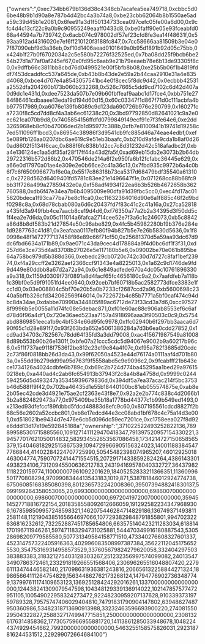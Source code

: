 {"owners":",0xec734bb679b136d38c4348cb7acafea5ea749718,0xcbbc5d06be48b9b1d90a8e787b4d42bc4a3b74a8,0xbe23cbb62064b8b1550ae5ada59c39d45b1e2081,0x6fee91a3d1f50134733cea097cefc05fe00a6d00,0x9cfc4d4c13cf22c9a0b9c90955249eaaff0433d8,0xbe0faff90e05e93fceabfd068a44594a7b739742,0x6acb074c978002df57ef23cfd8fe3ea14f48631f,0x593aa912ad4316020e7ef6ff210120f3188fc847,0x7cc58666aa81509b3e04e07f87090ebf9d3a36eb,0xf10d1406aead0101649a0b95d1891b92d05c75bb,0x424b1f27b0f6702034a2c5e580b72276f32525ed,0x7ba08dd25f9bcb6be254b27d1a77af0af245ef67,0x0fd95c6aab9e21b79eeaeb78e6b13de93305f8c0,0x9dffb66c3811bb8cbd76d0499521e00f5bfb8b08,0xe25b5b06f1b4819fddf7453dcaddfcc537a645de,0xb43b8b43de2e59a2b44caa2910e31a4e835d4068,0xbce4d707e4a8543057541bc4e0f8cec5f8dc9d42,0x0ecbbb42531a2552dfa204260b173b060b232268,0x526c7665c5dd9cd7102c6d42d407a0d9dc1e431d,0xdee7523da507b7e09b60fbffeaf9aabc1d17fce4,0xbb751e2784f86461cdbaaee13eda19d194d60d15,0x60c03347f1d867f71d0c111acbfa4bb977517989,0xa6076e139fb8089c9d123da690726b976e290799,0x16027fca7230f8c5cd7dd8cf4a3ab6ec61238c20,0x3bd97792850d82641021c9a2e0ec621ca070b9d8,0x7405854156ffdfd0799849149ecf91e7f3fe64e6,0xe2dd3265968eb8cf0b47006ded2b1d95977c388b,0xfb7e8100941b19741d19258c7ed511096ff1bcd3,0x86954c38986f3d9541cb9fc885d46a74eae4edbf,0xef5e089fb126aa0207dbc6ae619c9e51eb3baafc,0xb210d9afde9cda1b8af0d260ad8602f5134f6cac,0x888f6fc838b1d2cc7c8d31232d42c518afadbc2f,0xba4e136124ec1aa5df35af28f17ff44a43d2fa5f,0xad69eb15db2e3073b2b64db29722316b572d86b2,0x470546de214a6f2e950fa6b12fcfabc36445e629,0xa66e0d17970a01ae4e309e2e0b66ce2c41a36c13,0x7fbd935c9972b6a4c0b6f7c6f650996677bf6e0a,0x5517c86318b73ca5317d68479bdf35540a61310c,0x2728d562d6409401fd5781c83ee21e1496647f1e,0x071268cc88b68fc9bb31f726a499a27859432e0a,0xf58adf4934f22ea6b3b526b4672658b362760588,0xdb6f47e34ea7b6b4095009e90dfa91d39fbc5cc0,0xec4fd17ac015620bdeca1f93ca77ba7be8c1fca0,0xc11632364016d90e6a1f885c46f2d9bdf0298c8a,0x68d78cbab080a6d6c20437fd7f83c41c2c41a16a,0x27ca52818a435fd3a949fbb4ce7aacb8ce19d4d6,0xf76350a77a2b2a34395d3f50dd5c1f4ea2e7d6da,0x05c111014a6fafca2714cee52e7f3a6c1c246073,0xb5c8842a86d8b8df583b21d27854e50c96abe829,0x4fc5b45982280b19b376e284e1d9287763c41d81,0x3eafaaa0117efb80f94b827b5e7e26b5830d5636,0x1f80998e48f1472777137458f86e89c66f71cf50,0x25681370d5a59aa93dc67d9dc6fbd6634a171b89,0x9ae071c43da9cec4d178884a9f4d0bc6df1f3f31,0xd257d6e3ce735d4a83708b27026e5e117180b5e6,0x09002be70e061b895be64a758bc979d5b388d366,0xebedc29cb0720c742c30d7d727c8faf1bef23974,0xf4a29ccff2e3262aef2366ccf91343e4a8225013,0x1a62c9d1746de9fd9d449e80ddbb8a67d2a72a94,0x6c1e849adfede670a4dc05c10761896330a9a318,0x1159d0309f73f0891a8d4facf65fc4656180c9a2,0x7aafdfeb7a118b1c39bf0e5d9f91051fd4ee0640,0x92ceb7bf60718b5ac2582773dfce3383e1fcc1d0,0x03e008804c5bf70e20b5a0b7233cf2687ccd2a96,0xb5600698c2340a5bffb326cfd342062569f46014,0x722672b4c85b7771a5bf0caf474c94dbc8da34ae,0xdabbe70990a344805f89ac6712de73f33cd3a7d6,0xcc975278f9996b5e0055a11d74fc08e5debac871,0xf01e60ac88c906ab8553ef6c6afd78d6f96a4df1,0x720e36aed523aa7157a4918696aaa3f90503c0c9,0x5754abd8869851eeca1b9c4bf534e66d95fc9978,0xffc02940b6f297bb3aaca6d790f65c1d28e891f7,0x93f263bda652e5061386284a7d3b6ea0cdd27852,0x1cd9ad34703c782567c78dd64f35fd3a3dd79008,0xac415671987549a810088d89b553b90b26e1301f,0xbfe07a21ccc5cdc5d94067e9002b9a60217b96c6,0x5f1f737ae9118f7536f2be812c23e19e84a4f07c,0xf95a782f3685d20cdc2c73f86f0818bb26d3da43,0x99f62050a4523e44d76174a0111aaf4d701b803a,0x55dd9b279dd99a95d763f9f5558abd5c9e9096c2,0x9fcabfff21b643ece1734126a4024cdbfe6b789c,0xb69c2b724d774ba45295aa1bed29a976150218eb,0xa440ad4c2ab6fc654913b37943f2c8a4b8a4758d,0x9999c0244594256d5d493247a35345939679836d,0x394df5a7ea37acac214f5bc3753b46d588ff9f42,0x702ba46435d1e55b18440100bc81eb055574875e,0xab8e2b05ec42cde3d4921e75ae2cf2363e43f8e7,0x92a2e2b774c838c4d2066b13b2a8824829473a77,0x975409be35b18a1778bd44377c1b99b549ed1493,0x213ed93dfefccf89fdbbd5fdcd48883d8efc9c60,0x807195561cdcd8827f2b68c56e2602a52ccbc801,0xb8e17edcd44e3cc08abd1bf678c4c75a14d3e001,0xd518021be9434d7e476e6cb5d096dc59ec7201ce,0xc1758eea027f8d92e6ddd13d17e19e592845188a","ownership":",371022522493252822136,789899585301715885560,1091271411129470418347,791397520957154330221,394577017621050014832,582934552653567086458,1734214727150658565379,154046818292515867539,1094729966905156324023,140011883845477766844,41402284224707725990,50545482398074965207,46012925018463004774,75907072414471554515,207291714338592824264,43861433014938234106,73120945500636212783,243194169578040332727,364379821118220159774,110000007961092201629,18405252833211366351,11360996501770808294,9709908344413543183,1019,871,538781846012924774738,67506085168385080398,8012365732242008360,3950739488241830137,5099199264358053065,20,6993000000000000000000,6986007000000000000000,6986007000000000000000,6972041972007000000000,3594514527718816722154,2018358558092612666059,1912925822343479689306,1678598509957248598321,1462075446284714829186,1367493714938112581148,1121904385165664697066,1077293829848791855801,994702322636816232612,732252887451785654806,663575140423211283034,618814170196711946261,597471183294731025881,544470349916180887543,530528698209779585580,507731349584158771510,473340276608327601337,452314757322405916363,402996083508997387384,356221120451756525530,354753169314958573529,337605679824279620058,332404297503383883383,318321275403128303267,251232356997574099082,240135473490786372461,233291819266551568406,230696265516048807420,227961113474446582140,217098631936381243816,206656132258844271324,189865664111264754829,156344862762173268124,147947769027363487749,137997611174109653123,136925128424292016261,133700000000000000000,124438241309079547598,104348129339136914022,102147857577472951105,100549022958324273472,92248230959207137628,91033937319759789328,79575747406029404810,74791831790904147802,63948627487950360986,53482318713690913988,33232463596693900220,27408155029504322827,25883271749947715851,25000000000000000000,23081326176314858362,17730575966955881720,14113861285033948678,10482244374929454662,7992000000000000000,5463255158575826031,2923187816244531512,229299072664684100"}